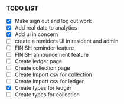### TODO LIST

- [x] Make sign out and log out work
- [x] Add real data to analytics
- [x] Add ui in concern
- [ ] create a remiders UI in resident and admin
- [ ] FINISH reminder feature
- [ ] FINISH announcement feature
- [ ] Create ledger page
- [ ] Create collection page
- [ ] Create Import csv for collection
- [ ] Create Import csv for ledger
- [x] Create types for ledger
- [ ] Create types for collection
